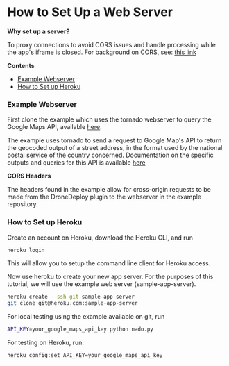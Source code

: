 # How to Set Up a Web Server

**Why set up a server?**

To proxy connections to avoid CORS issues and handle processing while the app's iframe is closed. For background on CORS, see: [this link](https://developer.mozilla.org/en-US/docs/Web/HTTP/Access_control_CORS)

**Contents**
- [Example Webserver](#example-webserver)
- [How to Set up Heroku](#how-to-set-up-heroku)

### Example Webserver

First clone the example which uses the tornado webserver to query the Google Maps API, available [here](https://github.com/dronedeploy/sample-app-server).

The example uses tornado to send a request to Google Map's API to return the geocoded output of a street address, in the format used by the national postal service of the country concerned. Documentation on the specific outputs and queries for this API is available [here](https://developers.google.com/maps/documentation/geocoding/intro)

**CORS Headers**

The headers found in the example allow for cross-origin requests to be made from the DroneDeploy plugin to the webserver in the example repository.

### How to Set up Heroku

Create an account on Heroku, download the Heroku CLI, and run

```bash
heroku login
```

This will allow you to setup the command line client for Heroku access.

Now use heroku to create your new app server. For the purposes of this tutorial, we will use the example web server (sample-app-server).

```bash
heroku create --ssh-git sample-app-server
git clone git@heroku.com:sample-app-server
```

For local testing using the example available on git, run

```bash
API_KEY=your_google_maps_api_key python nado.py
```

For testing on Heroku, run:

```bash
heroku config:set API_KEY=your_google_maps_api_key
```